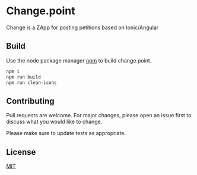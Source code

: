 # Change.point

Change is a ZApp for posting petitions based on Ionic/Angular

## Build

Use the node package manager [npm](https://www.npmjs.com/) to build change.point.

```bash
npm i
npm run build 
npm run clean-icons
```

## Contributing
Pull requests are welcome. For major changes, please open an issue first to discuss what you would like to change.

Please make sure to update tests as appropriate.

## License
[MIT](https://choosealicense.com/licenses/mit/)
